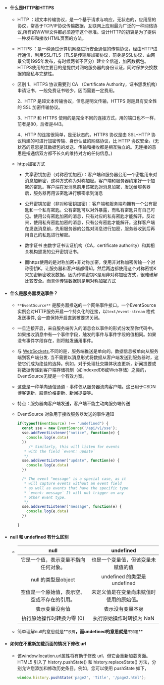 * #### 什么是HTTP和HTTPS

  * HTTP ：超文本传输协议，是一个基于请求与响应，无状态的，应用层的协议，常基于TCP/IP协议传输数据，互联网上应用最为广泛的一种网络协议,所有的WWW文件都必须遵守这个标准。设计HTTP的初衷是为了提供一种发布和接收HTML页面的方法。

  * HTTPS ：是一种通过计算机网络进行安全通信的传输协议，经由HTTP进行通信，利用SSL/TLS（TLS是传输层加密协议，前身是SSL协议，由网景公司1995年发布，有时候两者不区分）建立全信道，加密数据包。HTTPS使用的主要目的是提供对网站服务器的身份认证，同时保护交换数据的隐私与完整性。

  * 区别
    1、HTTPS 协议需要到 CA （Certificate Authority，证书颁发机构）申请证书，一般免费证书较少，因而需要一定费用。

    2、HTTP 是超文本传输协议，信息是明文传输，HTTPS 则是具有安全性的 SSL 加密传输协议。

    3、HTTP 和 HTTPS 使用的是完全不同的连接方式，用的端口也不一样，前者是80，后者是443。

    4、HTTP 的连接很简单，是无状态的。HTTPS 协议是由 SSL+HTTP 协议构建的可进行加密传输、身份认证的网络协议，比 HTTP 协议安全。(无状态的意思是其数据包的发送、传输和接收都是相互独立的。无连接的意思是指通信双方都不长久的维持对方的任何信息。)

  * https加密方式

    * 共享密钥加密（对称密钥加密）：客户端和服务器公用一个密匙用来对消息加解密，这种方式称为对称加密。客户端和服务器约定好一个加密的密匙。客户端在发消息前用该密匙对消息加密，发送给服务器后，服务器再用该密匙进行解密拿到消息

    * 公开密钥加密（非对称密钥加密）：客户端和服务端均拥有一个公有密匙和一个私有密匙。公有密匙可以对外暴露，而私有密匙只有自己可见。使用公有密匙加密的消息，只有对应的私有密匙才能解开。反过来，使用私有密匙加密的消息，只有公有密匙才能解开。这样客户端在发送消息前，先用服务器的公匙对消息进行加密，服务器收到后再用自己的私匙进行解密。

    * 数字证书
      由数字证书认证机构（CA，certificate authority）和其相关机构颁发的公开密钥证书。

    * 而https使用的是对称加密+非对称加密，使用非对称加密传输一个对称密钥K，让服务器和客户端都得知。然后两边都使用这个对称密钥K来加密解密收发数据。因为传输密钥K是用非对称加密方式，很难破解比较安全。而具体传输数据则是用对称加密方式

* #### 什么是服务器发送事件？

  * `**EventSource**` 是服务器推送的一个网络事件接口。一个EventSource实例会对HTTP服务开启一个持久化的连接，以`text/event-stream` 格式发送事件, 会一直保持开启直到被要求关闭。

  * 一旦连接开启，来自服务端传入的消息会以事件的形式分发至你代码中。如果接收消息中有一个事件字段，触发的事件与事件字段的值相同。如果没有事件字段存在，则将触发通用事件。

  * 与 [WebSockets](https://developer.mozilla.org/en-US/docs/Web/API/WebSockets_API),不同的是，服务端推送是单向的。数据信息被单向从服务端到客户端分发. 当不需要以消息形式将数据从客户端发送到服务器时，这使它们成为绝佳的选择。例如，对于处理社交媒体状态更新，新闻提要或将数据传递到客户端存储机制（如IndexedDB或Web存储）之类的，EventSource无疑是一个有效方案。

  * 这些是一种单向通信通道 - 事件仅从服务器流向客户端。这已用于CSDN博客更新、股票价格更新、新闻提要等。

  * 特点：服务器向客户端发送，客户端不能主动向服务端传送

  * EventSource 对象用于接收服务器发送的事件通知

    ```js
    if(typeof(EventSource) !== "undefined") {
      const sse = new EventSource('/api/v1/sse');
      sse.addEventListener("notice", function(e) {
        console.log(e.data)
      })
         /* Similarly, this will listen for events
       * with the field `event: update`
       */
      sse.addEventListener("update", function(e) {
        console.log(e.data)
      })
    
      /* The event "message" is a special case, as it
       * will capture events without an event field
       * as well as events that have the specific type
       * `event: message` It will not trigger on any
       * other event type.
       */
      sse.addEventListener("message", function(e) {
        console.log(e.data)
      })
      
    }
    ```

* #### null 和 undefined 有什么区别

  * |                   **null**                   |              **undefined**               |
    | :------------------------------------------: | :--------------------------------------: |
    |     它是一个值，表示变量不指向任何对象。     |    也是一个变量值，但该变量未赋值的值    |
    |             null 的类型是object              |       undefined 的类型是 undefined       |
    | 空值是一个原始值，表示空、空或不存在的引用。 | 未定义值是在变量尚未赋值时使用的原始值。 |
    |                表示变量没有值                |             表示没有变量本身             |
    |          执行原始操作时转换为零 (0)          |         执行原始操作时转换为 NaN         |

  * 简单理解null的意思就是**`没有`**，而undefined的意思就是**`不知道`**

* #### 如何在不重新加载页面的情况下修改 url

  * 该window.location.url属性将有助于修改 url，但它会重新加载页面。HTML5 引入了 history.pushState() 和 history.replaceState() 方法，分别允许您添加和修改历史条目。例如，您可以使用 pushState 如下，

     ```js
    window.history.pushState('page2', 'Title', '/page2.html');
    ```

    

